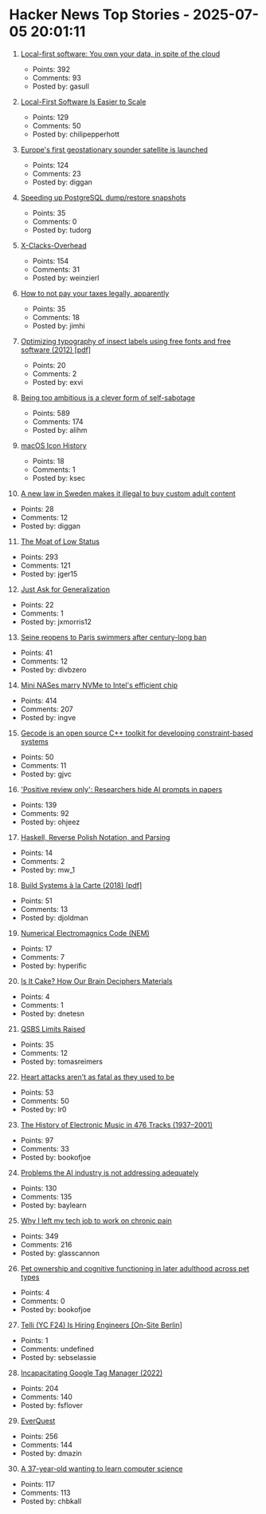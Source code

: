 # Hacker News Top Stories - 2025-07-05 20:01:11

1. [Local-first software: You own your data, in spite of the cloud](https://www.inkandswitch.com/essay/local-first/)
   - Points: 392
   - Comments: 93
   - Posted by: gasull

2. [Local-First Software Is Easier to Scale](https://elijahpotter.dev/articles/local-first_software_is_easier_to_scale)
   - Points: 129
   - Comments: 50
   - Posted by: chilipepperhott

3. [Europe's first geostationary sounder satellite is launched](https://www.eumetsat.int/europes-first-geostationary-sounder-satellite-launched)
   - Points: 124
   - Comments: 23
   - Posted by: diggan

4. [Speeding up PostgreSQL dump/restore snapshots](https://xata.io/blog/behind-the-scenes-speeding-up-pgstream-snapshots-for-postgresql)
   - Points: 35
   - Comments: 0
   - Posted by: tudorg

5. [X-Clacks-Overhead](https://xclacksoverhead.org/home/about)
   - Points: 154
   - Comments: 31
   - Posted by: weinzierl

6. [How to not pay your taxes legally, apparently](https://mrsteinberg.com/how-to-not-pay-your-taxes-legally-apparently/)
   - Points: 35
   - Comments: 18
   - Posted by: jimhi

7. [Optimizing typography of insect labels using free fonts and free software (2012) [pdf]](https://www.akentsoc.org/doc/Bowser_ML_2012.pdf)
   - Points: 20
   - Comments: 2
   - Posted by: exvi

8. [Being too ambitious is a clever form of self-sabotage](https://maalvika.substack.com/p/being-too-ambitious-is-a-clever-form)
   - Points: 589
   - Comments: 174
   - Posted by: alihm

9. [macOS Icon History](https://basicappleguy.com/basicappleblog/macos-icon-history)
   - Points: 18
   - Comments: 1
   - Posted by: ksec

10. [A new law in Sweden makes it illegal to buy custom adult content](https://www.euronews.com/next/2025/06/22/takes-away-our-safest-option-adult-creators-react-to-law-banning-online-sex-purchases-in-s)
   - Points: 28
   - Comments: 12
   - Posted by: diggan

11. [The Moat of Low Status](https://usefulfictions.substack.com/p/learn-to-love-the-moat-of-low-status)
   - Points: 293
   - Comments: 121
   - Posted by: jger15

12. [Just Ask for Generalization](https://evjang.com/2021/10/23/generalization.html)
   - Points: 22
   - Comments: 1
   - Posted by: jxmorris12

13. [Seine reopens to Paris swimmers after century-long ban](https://www.lemonde.fr/en/france/article/2025/07/05/seine-reopens-to-paris-swimmers-after-century-long-ban_6743058_7.html)
   - Points: 41
   - Comments: 12
   - Posted by: divbzero

14. [Mini NASes marry NVMe to Intel's efficient chip](https://www.jeffgeerling.com/blog/2025/mini-nases-marry-nvme-intels-efficient-chip)
   - Points: 414
   - Comments: 207
   - Posted by: ingve

15. [Gecode is an open source C++ toolkit for developing constraint-based systems](https://www.gecode.org/)
   - Points: 50
   - Comments: 11
   - Posted by: gjvc

16. ['Positive review only': Researchers hide AI prompts in papers](https://asia.nikkei.com/Business/Technology/Artificial-intelligence/Positive-review-only-Researchers-hide-AI-prompts-in-papers)
   - Points: 139
   - Comments: 92
   - Posted by: ohjeez

17. [Haskell, Reverse Polish Notation, and Parsing](https://mattwills.bearblog.dev/haskell-postfix/)
   - Points: 14
   - Comments: 2
   - Posted by: mw_1

18. [Build Systems à la Carte (2018) [pdf]](https://www.microsoft.com/en-us/research/wp-content/uploads/2018/03/build-systems.pdf)
   - Points: 51
   - Comments: 13
   - Posted by: djoldman

19. [Numerical Electromagnics Code (NEM)](https://www.nec2.org/)
   - Points: 17
   - Comments: 7
   - Posted by: hyperific

20. [Is It Cake? How Our Brain Deciphers Materials](https://nautil.us/is-it-cake-how-our-brain-deciphers-materials-1222193/)
   - Points: 4
   - Comments: 1
   - Posted by: dnetesn

21. [QSBS Limits Raised](https://www.mintz.com/insights-center/viewpoints/2906/2025-06-25-qsbs-benefits-expanded-under-senate-finance-proposal)
   - Points: 35
   - Comments: 12
   - Posted by: tomasreimers

22. [Heart attacks aren't as fatal as they used to be](https://www.vox.com/future-perfect/418849/heart-attack-deaths-cardiovascular-disease-progress-medicine)
   - Points: 53
   - Comments: 50
   - Posted by: lr0

23. [The History of Electronic Music in 476 Tracks (1937–2001)](https://www.openculture.com/2025/06/the-history-of-electronic-music-in-476-tracks.html)
   - Points: 97
   - Comments: 33
   - Posted by: bookofjoe

24. [Problems the AI industry is not addressing adequately](https://www.thealgorithmicbridge.com/p/im-losing-all-trust-in-the-ai-industry)
   - Points: 130
   - Comments: 135
   - Posted by: baylearn

25. [Why I left my tech job to work on chronic pain](https://sailhealth.substack.com/p/why-i-left-my-tech-job-to-work-on)
   - Points: 349
   - Comments: 216
   - Posted by: glasscannon

26. [Pet ownership and cognitive functioning in later adulthood across pet types](https://www.nature.com/articles/s41598-025-03727-9)
   - Points: 4
   - Comments: 0
   - Posted by: bookofjoe

27. [Telli (YC F24) Is Hiring Engineers [On-Site Berlin]](https://hi.telli.com/join-us)
   - Points: 1
   - Comments: undefined
   - Posted by: sebselassie

28. [Incapacitating Google Tag Manager (2022)](https://backlit.neocities.org/incapacitate-google-tag-manager)
   - Points: 204
   - Comments: 140
   - Posted by: fsflover

29. [EverQuest](https://www.filfre.net/2025/07/everquest/)
   - Points: 256
   - Comments: 144
   - Posted by: dmazin

30. [A 37-year-old wanting to learn computer science](https://initcoder.com/posts/37-year-old-learning-cs/)
   - Points: 117
   - Comments: 113
   - Posted by: chbkall

